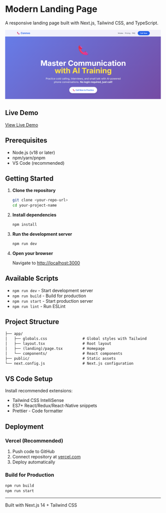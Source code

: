 # Modern Landing Page

A responsive landing page built with Next.js, Tailwind CSS, and TypeScript.

![Landing Page Preview](/public/screenshot.png)

## Live Demo

[View Live Demo](https://your-project-name.vercel.app)

## Prerequisites

- Node.js (v18 or later)
- npm/yarn/pnpm
- VS Code (recommended)

## Getting Started

1. **Clone the repository**

   ```bash
   git clone <your-repo-url>
   cd your-project-name
   ```

2. **Install dependencies**

   ```bash
   npm install
   ```

3. **Run the development server**

   ```bash
   npm run dev
   ```

4. **Open your browser**

   Navigate to [http://localhost:3000](http://localhost:3000)

## Available Scripts

- `npm run dev` - Start development server
- `npm run build` - Build for production
- `npm run start` - Start production server
- `npm run lint` - Run ESLint

## Project Structure

```
├── app/
│   ├── globals.css                # Global styles with Tailwind
│   ├── layout.tsx                 # Root layout
│   ├── (landing)/page.tsx         # Homepage
│   └── components/                # React components
├── public/                        # Static assets
└── next.config.js                 # Next.js configuration
```

## VS Code Setup

Install recommended extensions:

- Tailwind CSS IntelliSense
- ES7+ React/Redux/React-Native snippets
- Prettier - Code formatter

## Deployment

### Vercel (Recommended)

1. Push code to GitHub
2. Connect repository at [vercel.com](https://vercel.com)
3. Deploy automatically

### Build for Production

```bash
npm run build
npm run start
```

---

Built with Next.js 14 + Tailwind CSS

